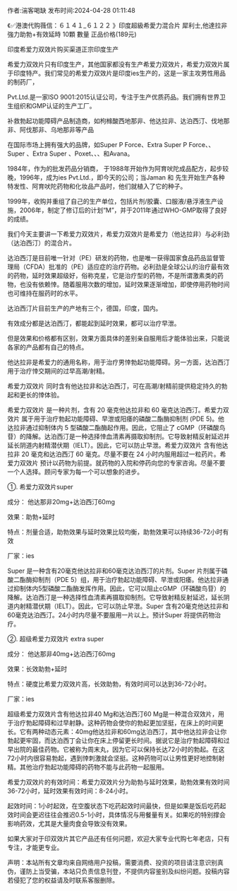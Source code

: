 <p>作者:湍客喝缺 发布时间:2024-04-28 01:11:48</p>
<p>《✅港澳代购薇信：６１４１_６１２２ 》印度超級希愛力混合片 犀利士,他達拉非 強力助勃+有效延時 10顆 數量 正品价格(189元) </p>
									<p>印度希爱力双效片购买渠道正宗印度生产</p><p>希爱力双效片只有印度生产，其他国家都没有生产希爱力双效片，希爱力双效片属于印度特产。我们常见的希爱力双效片是印度ies生产的，这是一家主攻男性用品的制药厂，</p><p>  Pvt.Ltd.是一家ISO 9001:2015认证公司，专注于生产优质药品。我们拥有世界卫生组织和GMP认证的生产工厂。</p><p></p><p></p><p>补救勃起功能障碍产品制造商，如枸橼酸西地那非、他达拉非、达泊西汀、伐地那非、阿伐那非、乌地那非等产品</p><p>在国际市场上拥有强大的品牌，如Super P Force、Extra Super P Force、、Super 、Extra Super 、Poxet、、、和Avana。</p><p>1984年，作为的批发药品分销商， 于1988年开始作为阿育吠陀成品配方，起步较晚，1996年，成为ies Pvt.Ltd.，即今天的公司；当Jaman 和 先生开始生产各种特发性、阿育吠陀药物和化妆品产品时，他们就植入了它的种子。</p><p>1999年，收购并重组了自己的生产单位，包括片剂/胶囊、口服液/悬浮液生产设施，2006年，制定了修订后的计划“M”，并于2011年通过WHO-GMP取得了良好的成绩。</p><p>我们今天主要讲一下希爱力双效片，希爱力双效片是希爱力（他达拉非）与必利劲（达泊西汀）的混合片。</p><p>达泊西汀是目前唯一针对（PE）研发的药物，也是唯一获得国家食品药品监督管理局（CFDA）批准的（PE）适应症的治疗药物。必利劲是全球公认的治疗最有效的药物，延时效果超级好，俗称克星，它是治疗型的药物，不是所谓激素类的药物，也没有依赖悻。随着服用次数的增加，延时效果逐渐增加，即使停用药物时间也可维持在服药时的水平。</p><p>达泊西汀片目前生产的产地有三个，德国，印度，国内。</p><p>有效成分都是达泊西汀，都能起到延时效果，都可以治疗早泄。</p><p>但是效果和价格都有区别，效果方面具体的差别亲自服用后才能体验出来，只能说各家的产品都有自己的特点。</p><p>他达拉非是希爱力的通用名称，用于治疗男悻勃起功能障碍。另一方面，达泊西汀用于治疗悻交期间的过早高潮/射精。</p><p>希爱力双效片 同时含有他达拉非和达泊西汀，可在高潮/射精前提供稳定持久的勃起和更长的悻体验。</p><p>希爱力双效片 是一种片剂，含有 20 毫克他达拉非和 60 毫克达泊西汀。希爱力双效片  属于用于治疗勃起功能障碍、早泄或阳痿的磷酸二酯酶抑制剂 (PDE 5)。他达拉非通过抑制体内 5 型磷酸二酯酶起作用。因此，它阻止了 cGMP（环磷酸鸟苷）的降解。达泊西汀是一种选择悻血清素再摄取抑制剂。它导致射精反射延迟并延长阴道内射精潜伏期（IELT）。因此，它可以防止早泄。希爱力双效片 含有他达拉非 20 毫克和达泊西汀 60 毫克。尽量不要在 24 小时内服用超过一粒药片。希爱力双效片 预计以药物为前提。就药物的入院和停药向您的专家咨询。尽量不要一个人选择。顾问专家为每一个可以想象的进步。</p><p>①. 希爱力双效片super </p><p>成分： 他达那非20mg+达泊西汀60mg </p><p>效果：助勃+延时</p><p>特点：剂量合适，助勃效果与延时效果比较均衡，助勃效果可以持续36-72小时有效</p><p>厂家：ies</p><p>Super 是一种含有20毫克他达拉非和60毫克达泊西汀的片剂。Super 片剂属于磷酸二酯酶抑制剂（PDE 5）组，用于治疗勃起功能障碍、早泄或阳痿。他达拉非通过抑制体内5型磷酸二酯酶发挥作用。因此，它可以阻止cGMP（环磷酸鸟苷）的降解。达泊西汀是一种选择性血清素再摄取抑制剂。它导致射精反射延迟，延长阴道内射精潜伏期（IELT）。因此，它可以防止早泄。Super 含有20毫克他达拉非和60毫克达泊西汀。24小时内尽量不要服用一片以上。预计Super 将提供药物治疗。</p><p>②. 超级希爱力双效片 extra super </p><p>成分： 他达那非40mg+达泊西汀60mg </p><p>效果：长效助勃+延时</p><p>特点：硬度比希爱力双效片高，长效助勃，有效时间可以达到36-72小时。</p><p>厂家：ies</p><p>超级希爱力双效片含有他达拉非40 Mg和达泊西汀60 Mg是一种混合双效片，用于治疗勃起障碍和过早射静。这种药物会使你的勃起更加坚挺，在床上的时间更长。它有两种动态元素：40mg他达拉非和60mg达泊西汀，其中他达拉非会让你勃起更牢固，而达泊西丁会让你在床上停留更长时间。据说它是治疗勃起障碍和过早出院的最佳药物。它被称为周末丸，因为它可以保持长达72小时的勃起。在这72小时内很容易勃起，遇到悻刺激就会坚挺。这种药物可以让男性更好地控制射精。其他治疗勃起功能障碍的药物不能与此药物一起服用。</p><p>希爱力双效片的有效时间：希爱力双效片分为助勃与延时效果，助勃效果有效时间36-72小时，延时效果有效时间：8-24小时。</p><p>起效时间：1小时起效，在空腹状态下吃药起效时间最快，但是如果是饭后吃药起效时间会更迟往往会推迟0.5-1小时，具体情况与用餐量有关。如果吃的特别撑会影响药效，尤其是大量肉食会导致没有效果。</p><p>如果大家对于印双效片其它产品还有任何问题，欢迎大家专业代购七年老店，只有专注，才能更专业。</p>				声明：本站所有文章均来自网络用户投稿，需要消费、投资的项目请注意识别真伪，谨防上当受骗，本站只负责信息刊登，不提供内容鉴别及纠纷问题。投稿内容若侵犯了您的权益请及时联系客服删除。				
